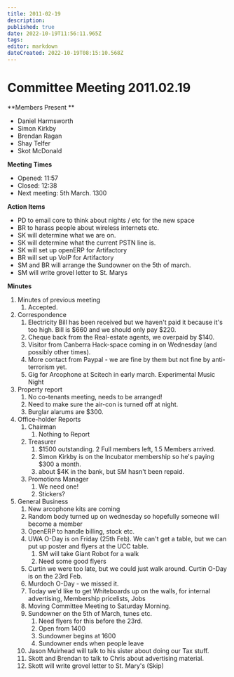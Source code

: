 ```yaml
---
title: 2011-02-19
description: 
published: true
date: 2022-10-19T11:56:11.965Z
tags: 
editor: markdown
dateCreated: 2022-10-19T08:15:10.568Z
---
```


# Committee Meeting 2011.02.19

\*\*Members Present \*\*

-   Daniel Harmsworth
-   Simon Kirkby
-   Brendan Ragan
-   Shay Telfer
-   Skot McDonald

**Meeting Times**

-   Opened: 11:57
-   Closed: 12:38
-   Next meeting: 5th March. 1300

**Action Items**

-   PD to email core to think about nights / etc for the new space
-   BR to harass people about wireless internets etc.
-   SK will determine what we are on.
-   SK will determine what the current PSTN line is.
-   SK will set up openERP for Artifactory
-   BR will set up VoIP for Artifactory
-   SM and BR will arrange the Sundowner on the 5th of march.
-   SM will write grovel letter to St. Marys

**Minutes**

1.  Minutes of previous meeting
    1.  Accepted.
2.  Correspondence
    1.  Electricity Bill has been received but we haven't paid it because it's too high. Bill is \$660 and we should only pay \$220.
    2.  Cheque back from the Real-estate agents, we overpaid by \$140.
    3.  Visitor from Canberra Hack-space coming in on Wednesday (and possibly other times).
    4.  More contact from Paypal - we are fine by them but not fine by anti-terrorism yet.
    5.  Gig for Arcophone at Scitech in early march. Experimental Music Night
3.  Property report
    1.  No co-tenants meeting, needs to be arranged!
    2.  Need to make sure the air-con is turned off at night.
    3.  Burglar alarums are \$300.
4.  Office-holder Reports
    1.  Chairman
        1.  Nothing to Report
    2.  Treasurer
        1.  \$1500 outstanding. 2 Full members left, 1.5 Members arrived.
        2.  Simon Kirkby is on the Incubator membership so he's paying \$300 a month.
        3.  about \$4K in the bank, but SM hasn't been repaid.
    3.  Promotions Manager
        1.  We need one!
        2.  Stickers?
5.  General Business
    1.  New arcophone kits are coming
    2.  Random body turned up on wednesday so hopefully someone will become a member
    3.  OpenERP to handle billing, stock etc.
    4.  UWA O-Day is on Friday (25th Feb). We can't get a table, but we can put up poster and flyers at the UCC table.
        1.  SM will take Giant Robot for a walk
        2.  Need some good flyers
    5.  Curtin we were too late, but we could just walk around. Curtin O-Day is on the 23rd Feb.
    6.  Murdoch O-Day - we missed it.
    7.  Today we'd like to get Whiteboards up on the walls, for internal advertising, Membership pricelists, Jobs
    8.  Moving Committee Meeting to Saturday Morning.
    9.  Sundowner on the 5th of March, tunes etc.
        1.  Need flyers for this before the 23rd.
        2.  Open from 1400
        3.  Sundowner begins at 1600
        4.  Sundowner ends when people leave
    10. Jason Muirhead will talk to his sister about doing our Tax stuff.
    11. Skott and Brendan to talk to Chris about advertising material.
    12. Skott will write grovel letter to St. Mary's (Skip)
